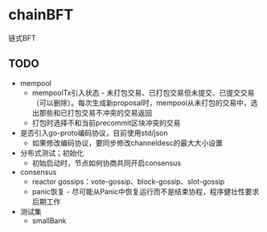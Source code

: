 # chainBFT

链式BFT

## TODO

- mempool
    - mempoolTx引入状态 - 未打包交易、已打包交易但未提交、已提交交易（可以删除）。每次生成新proposal时，mempool从未打包的交易中，选出那些和已打包交易不冲突的交易返回
    - 打包时选择不和当前precommit区块冲突的交易
- 是否引入go-proto编码协议，目前使用std/json
    - 如果修改编码协议，要同步修改channeldesc的最大大小设置
- 分布式测试；初始化
    - 初始启动时，节点如何协商共同开启consensus
- consensus
    - reactor gossips：vote-gossip、block-gossip、slot-gossip
    - panic恢复 - 尽可能从Panic中恢复运行而不是结束协程，程序健壮性要求 后期工作 
- 测试集
    - smallBank
